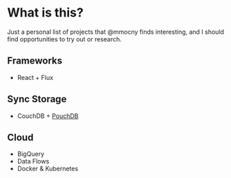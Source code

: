 # What is this?

Just a personal list of projects that @mmocny finds interesting, and I should find opportunities to try out or research.

## Frameworks

* React + Flux

## Sync Storage

* CouchDB + [PouchDB](http://pouchdb.com/)

## Cloud

* BigQuery
* Data Flows
* Docker & Kubernetes
